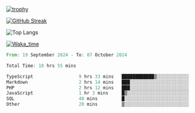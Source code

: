 <!--
**ren-joey/ren-joey** is a ✨ _special_ ✨ repository because its `README.md` (this file) appears on your GitHub profile.

Here are some ideas to get you started:

- 🔭 I’m currently working on ...
- 🌱 I’m currently learning ...
- 👯 I’m looking to collaborate on ...
- 🤔 I’m looking for help with ...
- 💬 Ask me about ...
- 📫 How to reach me: ...
- 😄 Pronouns: ...
- ⚡ Fun fact: ...
-->

[![trophy](https://github-profile-trophy.vercel.app/?username=ren-joey&theme=darkhub)](https://github.com/ren-joey)

[![GitHub Streak](https://streak-stats.demolab.com/?user=ren-joey&theme=dark)](https://github.com/ren-joey)

![Top Langs](https://github-readme-stats.vercel.app/api/top-langs?username=ren-joey&show_icons=true&layout=compact&locale=en&hide=html,CSS,scss,Pug,Twig&theme=dark)

[![Waka_time](https://github-readme-stats.vercel.app/api/wakatime?username=joeyren&theme=dark)](https://github.com/ren-joey)

<!--START_SECTION:waka-->

```rust
From: 19 September 2024 - To: 07 October 2024

Total Time: 18 hrs 55 mins

TypeScript                 9 hrs 33 mins   ████████████▒░░░░░░░░░░░░   49.56 %
Markdown                   2 hrs 14 mins   ███░░░░░░░░░░░░░░░░░░░░░░   11.61 %
PHP                        2 hrs 12 mins   ███░░░░░░░░░░░░░░░░░░░░░░   11.44 %
JavaScript                 1 hr 3 mins     █▒░░░░░░░░░░░░░░░░░░░░░░░   05.48 %
SQL                        48 mins         █░░░░░░░░░░░░░░░░░░░░░░░░   04.19 %
Other                      20 mins         ▒░░░░░░░░░░░░░░░░░░░░░░░░   01.80 %
```

<!--END_SECTION:waka-->
